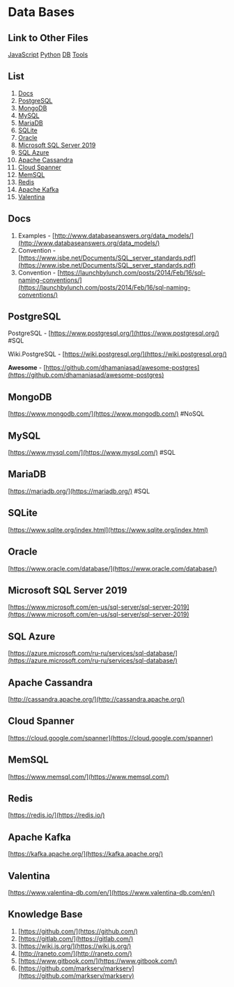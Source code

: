 # Data Bases

## Link to Other Files

[JavaScript](./javascript.md) [Python](./python.md) [DB](./databases.md) [Tools](./tools.md)

## List

1. [Docs](#docs)
1. [PostgreSQL](#postgresql)
1. [MongoDB](#mongodb)
1. [MySQL](#mysql)
1. [MariaDB](#mariadb)
1. [SQLite](#sqlite)
1. [Oracle](#oracle)
1. [Microsoft SQL Server 2019](#microsoft-sql-server-2019)
1. [SQL Azure](#sql-azure)
1. [Apache Cassandra](#apache-cassandra)
1. [Cloud Spanner](#cloud-spanner)
1. [MemSQL](#memsql)
1. [Redis](#redis)
1. [Apache Kafka](#apache-kafka)
1. [Valentina](#valentina)

## Docs

1. Examples - [http://www.databaseanswers.org/data_models/](http://www.databaseanswers.org/data_models/)
1. Convention - [https://www.isbe.net/Documents/SQL_server_standards.pdf](https://www.isbe.net/Documents/SQL_server_standards.pdf)
1. Convention - [https://launchbylunch.com/posts/2014/Feb/16/sql-naming-conventions/](https://launchbylunch.com/posts/2014/Feb/16/sql-naming-conventions/)

## PostgreSQL

PostgreSQL - [https://www.postgresql.org/](https://www.postgresql.org/) #SQL

Wiki.PostgreSQL - [https://wiki.postgresql.org/](https://wiki.postgresql.org/)

**Awesome** - [https://github.com/dhamaniasad/awesome-postgres](https://github.com/dhamaniasad/awesome-postgres)

## MongoDB

[https://www.mongodb.com/](https://www.mongodb.com/) #NoSQL

## MySQL

[https://www.mysql.com/](https://www.mysql.com/) #SQL

## MariaDB

[https://mariadb.org/](https://mariadb.org/) #SQL

## SQLite

[https://www.sqlite.org/index.html](https://www.sqlite.org/index.html)

## Oracle

[https://www.oracle.com/database/](https://www.oracle.com/database/)

## Microsoft SQL Server 2019

[https://www.microsoft.com/en-us/sql-server/sql-server-2019](https://www.microsoft.com/en-us/sql-server/sql-server-2019)

## SQL Azure

[https://azure.microsoft.com/ru-ru/services/sql-database/](https://azure.microsoft.com/ru-ru/services/sql-database/)

## Apache Cassandra

[http://cassandra.apache.org/](http://cassandra.apache.org/)

## Cloud Spanner

[https://cloud.google.com/spanner](https://cloud.google.com/spanner)

## MemSQL

[https://www.memsql.com/](https://www.memsql.com/)

## Redis

[https://redis.io/](https://redis.io/)

## Apache Kafka

[https://kafka.apache.org/](https://kafka.apache.org/)

## Valentina

[https://www.valentina-db.com/en/](https://www.valentina-db.com/en/)

## Knowledge Base

1. [https://github.com/](https://github.com/)
1. [https://gitlab.com/](https://gitlab.com/)
1. [https://wiki.js.org/](https://wiki.js.org/)
1. [http://raneto.com/](http://raneto.com/)
1. [https://www.gitbook.com/](https://www.gitbook.com/)
1. [https://github.com/markserv/markserv](https://github.com/markserv/markserv)
